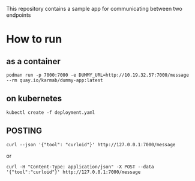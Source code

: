 This repository contains a sample app for communicating between two endpoints

# How to run

## as a container

```
podman run -p 7000:7000 -e DUMMY_URL=http://10.19.32.57:7000/message  --rm quay.io/karmab/dummy-app:latest
```

## on kubernetes

```
kubectl create -f deployment.yaml
```

## POSTING

```
curl --json '{"tool": "curloid"}' http://127.0.0.1:7000/message
```

or

```
curl -H "Content-Type: application/json" -X POST --data '{"tool":"curloid"}' http://127.0.0.1:7000/message
```
